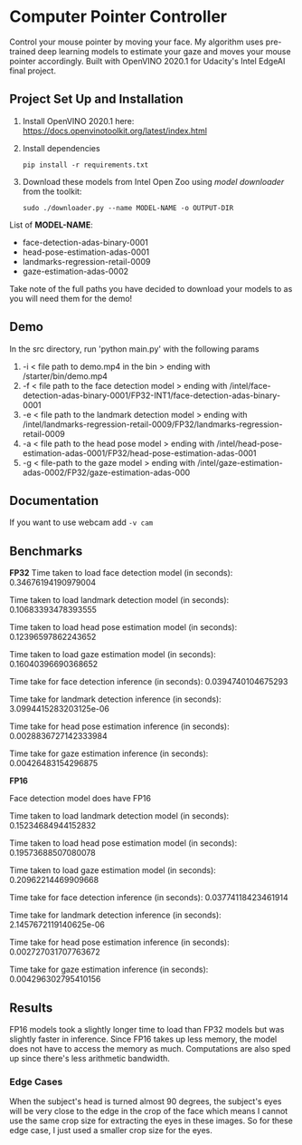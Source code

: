 # Computer Pointer Controller

Control your mouse pointer by moving your face. My algorithm uses pre-trained deep learning models to estimate your gaze and moves your mouse pointer accordingly. Built with OpenVINO 2020.1 for Udacity's Intel EdgeAI final project.


## Project Set Up and Installation
1. Install OpenVINO 2020.1 here: https://docs.openvinotoolkit.org/latest/index.html
2.  Install dependencies 
    ```
    pip install -r requirements.txt
    ```

3. Download these models from Intel Open Zoo using *model downloader* from the toolkit:

    ```
    sudo ./downloader.py --name MODEL-NAME -o OUTPUT-DIR
    ```
List of **MODEL-NAME**:
 - face-detection-adas-binary-0001 
 - head-pose-estimation-adas-0001
 - landmarks-regression-retail-0009 
 - gaze-estimation-adas-0002

Take note of the full paths you have decided to download your models to as you will need them for the demo!

## Demo
In the src directory, run 'python main.py' with the following params

 1. -i  < file path to demo.mp4 in the bin >  ending with /starter/bin/demo.mp4
 2. -f  < file path to the face detection model > ending with /intel/face-detection-adas-binary-0001/FP32-INT1/face-detection-adas-binary-0001
 3. -e  < file path to the landmark detection model > ending with /intel/landmarks-regression-retail-0009/FP32/landmarks-regression-retail-0009
 4. -a  < file path to the head pose model > ending with /intel/head-pose-estimation-adas-0001/FP32/head-pose-estimation-adas-0001
 5.  -g  < file-path to the gaze model > ending with /intel/gaze-estimation-adas-0002/FP32/gaze-estimation-adas-000

## Documentation

If you want to use webcam add ```-v cam``` 

## Benchmarks

**FP32**
Time taken to load face detection model (in seconds): 0.34676194190979004

Time taken to load landmark detection model (in seconds): 0.10683393478393555

Time taken to load head pose estimation model (in seconds): 0.12396597862243652

Time taken to load gaze estimation model (in seconds): 0.16040396690368652

Time take for face detection inference (in seconds): 0.0394740104675293

Time take for landmark detection inference (in seconds): 3.0994415283203125e-06

Time take for head pose estimation inference (in seconds): 0.0028836727142333984

Time take for gaze estimation inference (in seconds): 0.00426483154296875

**FP16**

Face detection model does have FP16

Time taken to load landmark detection model (in seconds): 0.15234684944152832

Time taken to load head pose estimation model (in seconds): 0.19573688507080078

Time taken to load gaze estimation model (in seconds): 0.20962214469909668

Time take for face detection inference (in seconds): 0.03774118423461914

Time take for landmark detection inference (in seconds): 2.1457672119140625e-06

Time take for head pose estimation inference (in seconds): 0.002727031707763672

Time take for gaze estimation inference (in seconds): 0.004296302795410156

## Results

FP16 models took a slightly longer time to load than FP32 models but was slightly faster in inference.  Since FP16 takes up less memory, the model does not have to access the memory as much. Computations are also sped up since there's less arithmetic bandwidth.
 
### Edge Cases

When the subject's head is turned almost 90 degrees, the subject's eyes will be very close to the edge in the crop of the face which means I cannot use the same crop size for extracting the eyes in these images. So for these edge case, I just used a smaller crop size for the eyes.
